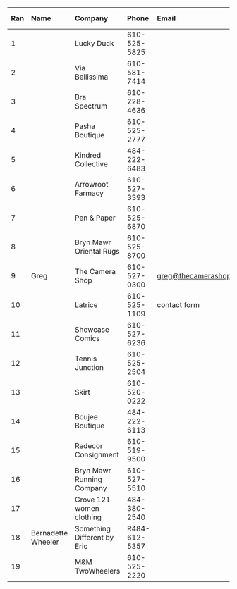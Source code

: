 Ran  | Name               | Company                     | Phone         | Email                        | When contacted | When to follow up | Notes
:--- | :---               | :---                        | :---          | :---                         | :---           | :---              | :---
1    |                    | Lucky Duck                  | 610-525-5825  |                              |                |                   |
2    |                    | Via Bellissima              | 610-581-7414  |                              |                |                   |
3    |                    | Bra Spectrum                | 610-228-4636  |                              |                |                   |
4    |                    | Pasha Boutique              | 610-525-2777  |                              |                |                   |
5    |                    | Kindred Collective          | 484-222-6483  |                              |                |                   |
6    |                    | Arrowroot Farmacy           | 610-527-3393  |                              |                |                   |
7    |                    | Pen & Paper                 | 610-525-6870  |                              |                |                   |
8    |                    | Bryn Mawr Oriental Rugs     | 610-525-8700  |                              |                |                   |
9    | Greg               | The Camera Shop             | 610-527-0300  | greg@thecamerashoponline.com |                |                   |
10   |                    | Latrice                     | 610-525-1109  | contact form                 | 3/23/2024      | 3/27/2024         |
11   |                    | Showcase Comics             | 610-527-6236  |                              |                |                   |
12   |                    | Tennis Junction             | 610-525-2504  |                              |                |                   |
13   |                    | Skirt                       | 610-520-0222  |                              |                |                   |
14   |                    | Boujee Boutique             | 484-222-6113  |                              |                |                   |
15   |                    | Redecor Consignment         | 610-519-9500  |                              |                |                   |
16   |                    | Bryn Mawr Running Company   | 610-527-5510  |                              |                |                   |
17   |                    | Grove 121 women clothing    | 484-380-2540  |                              |                |                   |
18   | Bernadette Wheeler | Something Different by Eric | R484-612-5357 |                              |                |                   |
19   |                    | M&M TwoWheelers             | 610-525-2220  |                              |                |                   |
